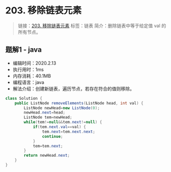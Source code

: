 # 203. 移除链表元素
> 链接：[203. 移除链表元素](https://leetcode-cn.com/problems/remove-linked-list-elements/)
> 标签：链表
> 简介：删除链表中等于给定值 val 的所有节点。

## 题解1 - java
- 编辑时间：2020.2.13
- 执行用时：1ms
- 内存消耗：40.1MB
- 编程语言：java
- 解法介绍：创建新链表，遍历节点，若存在符合的值则移除。
```java
class Solution {
    public ListNode removeElements(ListNode head, int val) {
        ListNode newHead=new ListNode(0);
        newHead.next=head;
        ListNode tem=newHead;
        while(tem!=null&&tem.next!=null) {
        	if(tem.next.val==val) {
        		tem.next=tem.next.next;
                continue;
        	}
        	tem=tem.next;
        }
        return newHead.next;
    }
}
```